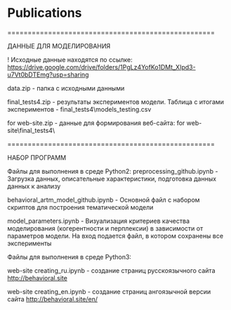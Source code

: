# Publications
===================================================

ДАННЫЕ ДЛЯ МОДЕЛИРОВАНИЯ

! Исходные данные находятся по ссылке: https://drive.google.com/drive/folders/1PgLz4YofKo1DMt_XIpd3-u7Vt0bDTEmg?usp=sharing

data.zip - папка с исходными данными 

final_tests4.zip - результаты экспериментов модели. Таблица с итогами экспериментов - final_tests4\models_testing.csv

for web-site.zip - данные для формирования веб-сайта: for web-site\final_tests4\

===================================================

НАБОР ПРОГРАММ

Файлы для выполнения в среде Python2:
preprocessing_github.ipynb - Загрузка данных, описательные характеристики, подготовка данных данных к анализу

behavioral_artm_model_github.ipynb - Основной файл с набором скриптов для построения тематической модели

model_parameters.ipynb - Визуализация критериев качества моделирования (когерентности и перплексии) в зависимости от параметров модели. На вход подается файл, в котором сохранены все эксперименты

Файлы для выполнения в среде Python3:

web-site creating_ru.ipynb - создание страниц русскоязычного сайта http://behavioral.site

web-site creating_en.ipynb - создание страниц ангоязычной версии сайта http://behavioral.site/en/
